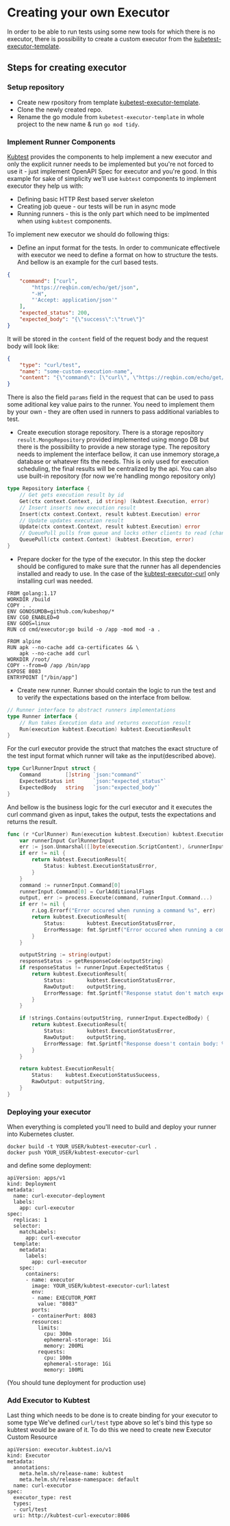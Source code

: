 # Creating your own Executor

In order to be able to run tests using some new tools for which there is no executor, there is possibility to create a custom executor from the [kubetest-executor-template](https://github.com/kubeshop/kubtest-executor-template).

## Steps for creating executor

### Setup repository

- Create new rpository from template [kubetest-executor-template](https://github.com/kubeshop/kubtest-executor-template).
- Clone the newly created repo.
- Rename the go module from `kubetest-executor-template` in whole project to the new name & run `go mod tidy`.

### Implement Runner Components

[Kubtest](https://github.com/kubeshop/kubtest) provides the components to help implement a new executor and only the explicit runner needs to be implemented but you're not forced to use it - just implement OpenAPI Spec for executor 
and you're good.
In this example for sake of simplicity we'll use `kubtest` components to implement executor they help us with:
- Defining basic HTTP Rest based server skeleton
- Creating job queue - our tests will be run in async mode
- Running runners - this is the only part which need to be implmented when using `kubtest` components.


To implement new executor we should do following thigs: 

- Define an input format for the tests.
  In order to communicate effectivele with executor we need to define a format on how to structure the tests. And bellow is an example for the curl based tests.

```json
{
    "command": ["curl",
        "https://reqbin.com/echo/get/json",
        "-H",
        "'Accept: application/json'"
    ],
    "expected_status": 200,
    "expected_body": "{\"success\":\"true\"}"
}
```

It will be stored in the `content` field of the request body and the request body will look like:

```json
{
    "type": "curl/test",
    "name": "some-custom-execution-name",
    "content": "{\"command\": [\"curl\", \"https://reqbin.com/echo/get/json\", \"-H\", \"'Accept: application/json'\"],\"expected_status\":200,\"expected_body\":\"{\\\"success\\\":\\\"true\\\"}\"}"
}
```

There is also the field `params` field in the request that can be used to pass some aditional key value pairs to the runner. You need to implement them by your own - they are often used in runners to pass additional variables to test.

- Create execution storage repository.
  There is a storage repository `result.MongoRepository` provided implemented using mongo DB but there is the possibility to provide a new storage type.
  The repository needs to implement the interface bellow, it can use inmemory storage,a database or whatever fits the needs. This is only used for execution scheduling, the final results will be centralized by the api. You can also use 
  built-in repository (for now we're handling mongo repository only)

```go
type Repository interface {
    // Get gets execution result by id
    Get(ctx context.Context, id string) (kubtest.Execution, error)
    // Insert inserts new execution result
    Insert(ctx context.Context, result kubtest.Execution) error
    // Update updates execution result
    Update(ctx context.Context, result kubtest.Execution) error
    // QueuePull pulls from queue and locks other clients to read (changes state from queued->pending)
    QueuePull(ctx context.Context) (kubtest.Execution, error)
}
```

- Prepare docker for the type of the executor.
  In this step the docker should be configured to make sure that the runner has all dependencies installed and ready to use. 
  In the case of the [kubtest-executor-curl](https://github.com/kubeshop/kubtest-executor-curl) only installing curl was needed.

```docker
FROM golang:1.17
WORKDIR /build
COPY . .
ENV GONOSUMDB=github.com/kubeshop/* 
ENV CGO_ENABLED=0 
ENV GOOS=linux
RUN cd cmd/executor;go build -o /app -mod mod -a .

FROM alpine
RUN apk --no-cache add ca-certificates && \
    apk --no-cache add curl
WORKDIR /root/
COPY --from=0 /app /bin/app
EXPOSE 8083
ENTRYPOINT ["/bin/app"]
```

- Create new runner.
  Runner should contain the logic to run the test and to verify the expectations based on the interface from bellow.

```go
// Runner interface to abstract runners implementations
type Runner interface {
    // Run takes Execution data and returns execution result
    Run(execution kubtest.Execution) kubtest.ExecutionResult
}
```

  For the curl executor provide the struct that matches the exact structure of the test input format which runner will take as the input(described above).

```go
type CurlRunnerInput struct {
    Command        []string `json:"command"`
    ExpectedStatus int      `json:"expected_status"`
    ExpectedBody   string   `json:"expected_body"`
}
```

  And bellow is the business logic for the curl executor and it executes the curl command given as input, takes the output, tests the expectations and returns the result.

```go
func (r *CurlRunner) Run(execution kubtest.Execution) kubtest.ExecutionResult {
    var runnerInput CurlRunnerInput
    err := json.Unmarshal([]byte(execution.ScriptContent), &runnerInput)
    if err != nil {
        return kubtest.ExecutionResult{
            Status: kubtest.ExecutionStatusError,
        }
    }
    command := runnerInput.Command[0]
    runnerInput.Command[0] = CurlAdditionalFlags
    output, err := process.Execute(command, runnerInput.Command...)
    if err != nil {
        r.Log.Errorf("Error occured when running a command %s", err)
        return kubtest.ExecutionResult{
            Status:       kubtest.ExecutionStatusError,
            ErrorMessage: fmt.Sprintf("Error occured when running a command %s", err),
        }
    }

    outputString := string(output)
    responseStatus := getResponseCode(outputString)
    if responseStatus != runnerInput.ExpectedStatus {
        return kubtest.ExecutionResult{
            Status:       kubtest.ExecutionStatusError,
            RawOutput:    outputString,
            ErrorMessage: fmt.Sprintf("Response statut don't match expected %d got %d", runnerInput.ExpectedStatus, responseStatus),
        }
    }

    if !strings.Contains(outputString, runnerInput.ExpectedBody) {
        return kubtest.ExecutionResult{
            Status:       kubtest.ExecutionStatusError,
            RawOutput:    outputString,
            ErrorMessage: fmt.Sprintf("Response doesn't contain body: %s", runnerInput.ExpectedBody),
        }
    }

    return kubtest.ExecutionResult{
        Status:    kubtest.ExecutionStatusSuceess,
        RawOutput: outputString,
    }
}
```

### Deploying your executor

When everything is completed you'll need to build and deploy your runner into Kubernetes cluster. 

```
docker build -t YOUR_USER/kubtest-executor-curl . 
docker push YOUR_USER/kubtest-executor-curl
```

and define some deployment: 
```
apiVersion: apps/v1
kind: Deployment
metadata:
  name: curl-executor-deployment
  labels:
    app: curl-executor
spec:
  replicas: 1
  selector:
    matchLabels:
      app: curl-executor
  template:
    metadata:
      labels:
        app: curl-executor
    spec:
      containers:
      - name: executor
        image: YOUR_USER/kubtest-executor-curl:latest
        env:
        - name: EXECUTOR_PORT
          value: "8083"
        ports:
        - containerPort: 8083
        resources:
          limits:
            cpu: 300m
            ephemeral-storage: 1Gi
            memory: 200Mi
          requests:
            cpu: 100m
            ephemeral-storage: 1Gi
            memory: 100Mi
```

(You should tune deployment for production use)

### Add Executor to Kubtest

Last thing which needs to be done is to create binding for your executor to some type 
We've defined `curl/test` type above so let's bind this type so kubtest would be aware of it. 
To do this we need to create new Executor Custom Resource

```
apiVersion: executor.kubtest.io/v1
kind: Executor
metadata:
  annotations:
    meta.helm.sh/release-name: kubtest
    meta.helm.sh/release-namespace: default
  name: curl-executor
spec:
  executor_type: rest
  types:
  - curl/test
  uri: http://kubtest-curl-executor:8086
```

